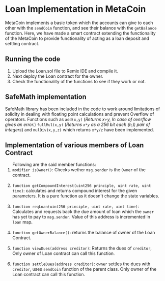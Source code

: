 <h1>Loan Implementation in MetaCoin</h1>
MetaCoin implements a basic token which the accounts can give to each other with the <code>sendCoin</code> function, and see their balance with the <code>getBalance</code> function. Here, we have made a smart contract extending the functionality of the MetaCoin to provide functionality of acting as a loan deposit and settling contract.

<h2>Running the code</h2><ol>
<li> Upload the Loan.sol file to Remix IDE and compile it.</li>
<li> Next deploy the Loan contract for the owner.</li>
<li> Check the functionality of the functions to see if they work or not.</li></ol>

<h2>SafeMath implementation</h2>
SafeMath library has been included in the code to work around limitations of solidity in dealing with floating point calculations and prevent Overflow of operators.
Functions such as <code>add(x,y)</code> (<i>Returns x+y, In case of overflow gives an error.</i>)  <code>fullMul(x,y)</code> (<i>Returns <code>x*y</code> as a 256 bit each (h,l) pair of integers</i>) and 
<code>mulDiv(x,y,z)</code> which returns <code>x*y/z</code> have been implemented.

<h2>Implementation of various members of Loan Contract</h2><ol>
Following are the said member functions:
  
  <li> <code>modifier isOwner()</code>: Checks wether <code>msg.sender</code> is the <code>Owner</code> of the contract.</li><br>
  
  <li> <code>function getCompoundInterest(uint256 principle, uint rate, uint time)</code>: calculates and returns compound interest for the given parameters. It is a pure function as it  doesn't change the state variables.</li><br>
  
  <li> <code>function reqLoan(uint256 principle, uint rate, uint time)</code>: Calculates and requests back the due amount of loan which the <code>owner</code> has yet to pay to <code>msg.sender</code>. Value of this address is incremented in <code>loan</code> map.</li><br>
  
  <li> <code>function getOwnerBalance()</code>: returns the balance of owner of the Loan Contract.</li><br>
  
  <li> <code>function viewDues(address creditor)</code>: Returns the dues of <code>creditor</code>, Only owner of Loan contract can call this function.</li><br>
  
  <li> <code>function settleDues(address creditor)</code>: <code>owner</code> settles the dues with <code>creditor</code>, uses <code>sendCoin</code> function of the parent class. Only owner of the Loan contract can call this function.</li><br>
</ol>
